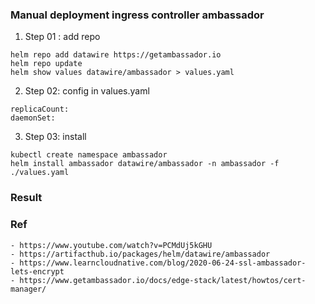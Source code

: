### Manual deployment ingress controller ambassador
1. Step 01 : add repo
```
helm repo add datawire https://getambassador.io
helm repo update
helm show values datawire/ambassador > values.yaml
```

2. Step 02: config in values.yaml
```
replicaCount: 
daemonSet:
```

3. Step 03: install
```
kubectl create namespace ambassador
helm install ambassador datawire/ambassador -n ambassador -f ./values.yaml
``` 

### Result

### Ref
```
- https://www.youtube.com/watch?v=PCMdUj5kGHU
- https://artifacthub.io/packages/helm/datawire/ambassador
- https://www.learncloudnative.com/blog/2020-06-24-ssl-ambassador-lets-encrypt
- https://www.getambassador.io/docs/edge-stack/latest/howtos/cert-manager/

```
